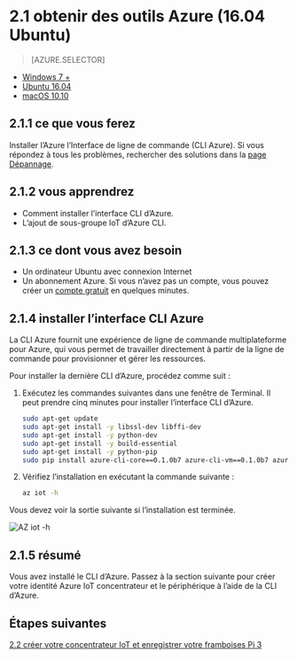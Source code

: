 <properties
 pageTitle="Obtenir des outils Azure (16.04 Ubuntu) | Microsoft Azure"
 description="Installez les Python et Azure l’Interface de ligne de commande (CLI Azure) sur Ubuntu."
 services="iot-hub"
 documentationCenter=""
 authors="shizn"
 manager="timlt"
 tags=""
 keywords=""/>

<tags
 ms.service="iot-hub"
 ms.devlang="multiple"
 ms.topic="article"
 ms.tgt_pltfrm="na"
 ms.workload="na"
 ms.date="10/21/2016"
 ms.author="xshi"/>

# <a name="21-get-azure-tools-ubuntu-1604"></a>2.1 obtenir des outils Azure (16.04 Ubuntu)

> [AZURE.SELECTOR]
- [Windows 7 +](iot-hub-raspberry-pi-kit-node-lesson2-get-azure-tools-win32.md)
- [Ubuntu 16.04](iot-hub-raspberry-pi-kit-node-lesson2-get-azure-tools-ubuntu.md)
- [macOS 10.10](iot-hub-raspberry-pi-kit-node-lesson2-get-azure-tools-mac.md)

## <a name="211-what-you-will-do"></a>2.1.1 ce que vous ferez

Installer l’Azure l’Interface de ligne de commande (CLI Azure). Si vous répondez à tous les problèmes, rechercher des solutions dans la [page Dépannage](iot-hub-raspberry-pi-kit-node-troubleshooting.md).

## <a name="212-what-you-will-learn"></a>2.1.2 vous apprendrez

- Comment installer l’interface CLI d’Azure.
- L’ajout de sous-groupe IoT d’Azure CLI.

## <a name="213-what-you-need"></a>2.1.3 ce dont vous avez besoin

- Un ordinateur Ubuntu avec connexion Internet
- Un abonnement Azure. Si vous n’avez pas un compte, vous pouvez créer un [compte gratuit](https://azure.microsoft.com/free/) en quelques minutes.

## <a name="214-install-the-azure-cli"></a>2.1.4 installer l’interface CLI Azure

La CLI Azure fournit une expérience de ligne de commande multiplateforme pour Azure, qui vous permet de travailler directement à partir de la ligne de commande pour provisionner et gérer les ressources. 

Pour installer la dernière CLI d’Azure, procédez comme suit :

1. Exécutez les commandes suivantes dans une fenêtre de Terminal. Il peut prendre cinq minutes pour installer l’interface CLI d’Azure.

    ```bash
    sudo apt-get update
    sudo apt-get install -y libssl-dev libffi-dev
    sudo apt-get install -y python-dev
    sudo apt-get install -y build-essential
    sudo apt-get install -y python-pip
    sudo pip install azure-cli-core==0.1.0b7 azure-cli-vm==0.1.0b7 azure-cli-storage==0.1.0b7 azure-cli-role==0.1.0b7 azure-cli-resource==0.1.0b7 azure-cli-profile==0.1.0b7 azure-cli-network==0.1.0b7 azure-cli-iot==0.1.0b7 azure-cli-feedback==0.1.0b7 azure-cli-configure==0.1.0b7 azure-cli-component==0.1.0b7 azure-cli==0.1.0b7
    ```

2. Vérifiez l’installation en exécutant la commande suivante :

    ```bash
    az iot -h
    ```

Vous devez voir la sortie suivante si l’installation est terminée.

![AZ iot -h](media/iot-hub-raspberry-pi-lessons/lesson2/az_iot_help_ubuntu.png)

## <a name="215-summary"></a>2.1.5 résumé

Vous avez installé le CLI d’Azure. Passez à la section suivante pour créer votre identité Azure IoT concentrateur et le périphérique à l’aide de la CLI d’Azure.

## <a name="next-steps"></a>Étapes suivantes

[2.2 créer votre concentrateur IoT et enregistrer votre framboises Pi 3](iot-hub-raspberry-pi-kit-node-lesson2-prepare-azure-iot-hub.md)
